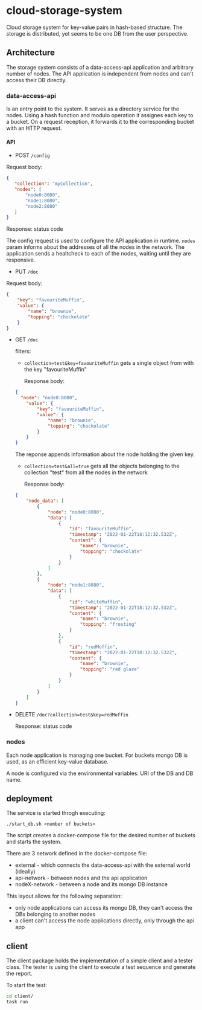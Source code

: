 # cloud-storage-system

Cloud storage system for key-value pairs in hash-based structure. The storage is distributed, yet seems to be one DB from the user perspective.

## Architecture

The storage system consists of a data-access-api application and arbitrary number of nodes. The API application is independent from nodes and can't access their DB directly.

### data-access-api
Is an entry point to the system. It serves as a directory service for the nodes. Using a hash function and modulo operation it assignes each key to a bucket. On a request reception, it forwards it to the corresponding bucket with an HTTP request.

#### API
 - POST `/config`
 
 Request body:
 ```json
 {
	"collection": "myCollection",
	"nodes": [
		"node0:8080",
		"node1:8080",
		"node2:8080"
	]
}
```

Response: status code

The config request is used to configure the API application in runtime. `nodes` param informs about the addresses of all the nodes in the network. The application sends a healtcheck to each of the nodes, waiting until they are responsive.

- PUT `/doc`

Request body:
```json
{
	"key": "favouriteMuffin",
	"value": {
		"name": "brownie",
		"topping": "chockolate"
    }
}
```

- GET `/doc`

    filters:

    - `collection=test&key=favouriteMuffin`
    gets a single object from with the key "favouriteMuffin"

        Response body:
    ```json
    {
      "node": "node0:8080",
        "value": {
            "key": "favouriteMuffin",
            "value": {
                "name": "brownie",
                "topping": "chockolate"
            }
        }
    }
    ```
    The reponse appends information about the node holding the given key.


    - `collection=test&all=true`
    gets all the objects belonging to the collection "test" from all the nodes in the network

        Response body:
    ```json
    {
        "node_data": [
            {
                "node": "node0:8080",
                "data": [
                    {
                        "id": "favouriteMuffin",
                        "timestamp": "2022-01-22T18:12:32.532Z",
                        "content": {
                            "name": "brownie",
                            "topping": "chockolate"
                        }
                    }
                ]
            },
            {
                "node": "node1:8080",
                "data": [
                    {
                        "id": "whiteMuffin",
                        "timestamp": "2022-01-22T18:12:32.532Z",
                        "content": {
                            "name": "brownie",
                            "topping": "frosting"
                        }
                    },
                    {
                        "id": "redMuffin",
                        "timestamp": "2022-01-22T18:12:32.532Z",
                        "content": {
                            "name": "brownie",
                            "topping": "red glaze"
                        }
                    }
                ]
            }
        ]
    }
    ```

 - DELETE `/doc?collection=test&key=redMuffin`
    
    Response: status code

### nodes
Each node application is managing one bucket. For buckets mongo DB is used, as an efficient key-value database.

A node is configured via the environmental variables: URI of the DB and DB name.

## deployment

The service is started throgh executing:
```
./start_db.sh <number of buckets>
```

The script creates a docker-compose file for the desired number of buckets and starts the system.

There are 3 network defined in the docker-compose file:
 - external - which connects the data-access-api with the external world (ideally)
 - api-network - between nodes and the api application
 - nodeX-network - between a node and its mongo DB instance

This layout allows for the following separation:
 - only node applications can access its mongo DB, they can't access the DBs belonging to another nodes
 - a client can't access the node applications directly, only through the api app

## client

The client package holds the implementation of a simple client and a tester class. 
The tester is using the client to execute a test sequence and generate the report.

To start the test:
```sh
cd client/
task run
```
